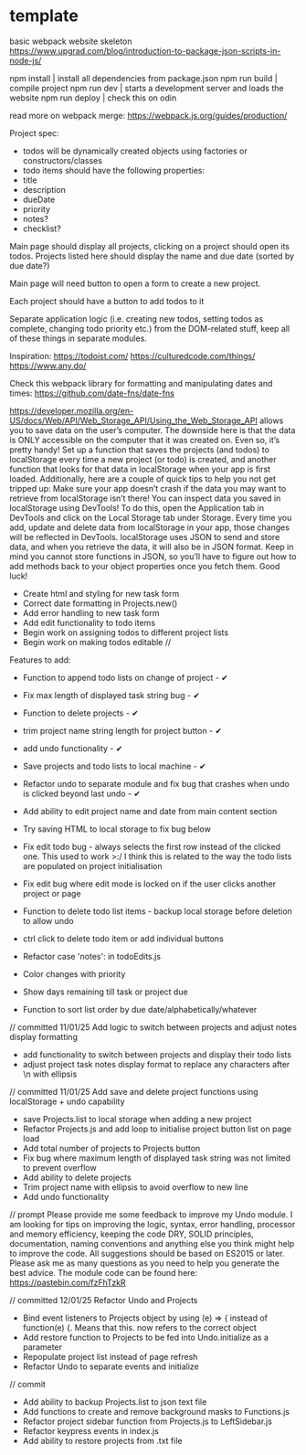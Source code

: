 # template
basic webpack website skeleton
https://www.upgrad.com/blog/introduction-to-package-json-scripts-in-node-js/

npm install | install all dependencies from package.json
npm run build | compile project
npm run dev | starts a development server and loads the website
npm run deploy | check this on odin

read more on webpack merge:
https://webpack.js.org/guides/production/


Project spec:
- todos will be dynamically created objects using factories or constructors/classes
- todo items should have the following properties:
 - title
 - description
 - dueDate
 - priority
 - notes?
 - checklist?

Main page should display all projects, clicking on a project should open its todos. Projects listed here should display the name and due date (sorted by due date?)

Main page will need button to open a form to create a new project.

Each project should have a button to add todos to it

Separate application logic (i.e. creating new todos, setting todos as complete, changing todo priority etc.) from the DOM-related stuff, keep all of these things in separate modules.

Inspiration:
https://todoist.com/
https://culturedcode.com/things/
https://www.any.do/

Check this webpack library for formatting and manipulating dates and times:
https://github.com/date-fns/date-fns

https://developer.mozilla.org/en-US/docs/Web/API/Web_Storage_API/Using_the_Web_Storage_API
allows you to save data on the user’s computer. The downside here is that the data is ONLY accessible on the computer that it was created on. Even so, it’s pretty handy! Set up a function that saves the projects (and todos) to localStorage every time a new project (or todo) is created, and another function that looks for that data in localStorage when your app is first loaded. Additionally, here are a couple of quick tips to help you not get tripped up:
Make sure your app doesn’t crash if the data you may want to retrieve from localStorage isn’t there!
You can inspect data you saved in localStorage using DevTools! To do this, open the Application tab in DevTools and click on the Local Storage tab under Storage. Every time you add, update and delete data from localStorage in your app, those changes will be reflected in DevTools.
localStorage uses JSON to send and store data, and when you retrieve the data, it will also be in JSON format. Keep in mind you cannot store functions in JSON, so you’ll have to figure out how to add methods back to your object properties once you fetch them. Good luck!



 - Create html and styling for new task form
 - Correct date formatting in Projects.new()
 - Add error handling to new task form
 - Add edit functionality to todo items
 - Begin work on assigning todos to different project lists
 - Begin work on making todos editable
 //



 Features to add:
 - Function to append todo lists on change of project - ✔
 - Fix max length of displayed task string bug - ✔
 - Function to delete projects - ✔
 - trim project name string length for project button - ✔
 - add undo functionality - ✔
 - Save projects and todo lists to local machine - ✔
 - Refactor undo to separate module and fix bug that crashes when undo is clicked beyond last undo - ✔

 - Add ability to edit project name and date from main content section
 - Try saving HTML to local storage to fix bug below
 - Fix edit todo bug - always selects the first row instead of the clicked one. This used to work >:/
    I think this is related to the way the todo lists are populated on project initialisation
 - Fix edit bug where edit mode is locked on if the user clicks another project or page
 - Function to delete todo list items - backup local storage before deletion to allow undo
 - ctrl click to delete todo item or add individual buttons
 - Refactor case 'notes': in todoEdits.js
 - Color changes with priority
 - Show days remaining till task or project due
 - Function to sort list order by due date/alphabetically/whatever

// committed 11/01/25
Add logic to switch between projects and adjust notes display formatting

 - add functionality to switch between projects and display their todo lists
 - adjust project task notes display format to replace any characters after \n with ellipsis

 // committed 11/01/25
Add save and delete project functions using localStorage + undo capability

 - save Projects.list to local storage when adding a new project
 - Refactor Projects.js and add loop to initialise project button list on page load
 - Add total number of projects to Projects button
 - Fix bug where maximum length of displayed task string was not limited to prevent overflow
 - Add ability to delete projects
 - Trim project name with ellipsis to avoid overflow to new line
 - Add undo functionality


// prompt
Please provide me some feedback to improve my Undo module. I am looking for tips on improving the logic, syntax, error handling, processor and memory efficiency, keeping the code DRY, SOLID principles, documentation, naming conventions and anything else you think might help to improve the code.
All suggestions should be based on ES2015 or later. Please ask me as many questions as you need to help you generate the best advice.
The module code can be found here: https://pastebin.com/fzFhTzkR

// committed 12/01/25
Refactor Undo and Projects

 - Bind event listeners to Projects object by using  (e) => { instead of 
    function(e) {. Means that this. now refers to the correct object
 - Add restore function to Projects to be fed into Undo.initialize as a parameter
 - Repopulate project list instead of page refresh
 - Refactor Undo to separate events and initialize


// commit


 - Add ability to backup Projects.list to json text file
 - Add functions to create and remove background masks to Functions.js
 - Refactor project sidebar function from Projects.js to LeftSidebar.js
 - Refactor keypress events in index.js
 - Add ability to restore projects from .txt file